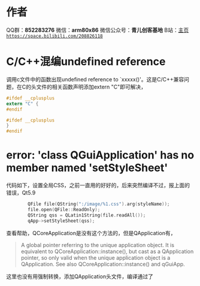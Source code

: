 ﻿# 作者
QQ群：**852283276**
微信：**arm80x86**
微信公众号：**青儿创客基地**
B站：[主页 `https://space.bilibili.com/208826118`](https://space.bilibili.com/208826118)

# C/C++混编undefined reference
调用c文件中的函数出现undefined reference to `xxxxx()'。这是C/C++兼容问题，在C的头文件的相关函数声明添加extern "C"即可解决，
```c
#ifdef __cplusplus 
extern "C" {
#endif 

#ifdef __cplusplus 
}
#endif
```

# error: 'class QGuiApplication' has no member named 'setStyleSheet'

代码如下，设置全局CSS，之前一直用的好好的，后来突然编译不过，报上面的错误，Qt5.9
```c
        QFile file(QString(":/image/%1.css").arg(styleName));
        file.open(QFile::ReadOnly);
        QString qss = QLatin1String(file.readAll());
        qApp->setStyleSheet(qss);
```
查看帮助，QCoreApplication是没有这个方法的，但是QApplication有，
> A global pointer referring to the unique application object. It is equivalent to QCoreApplication::instance(), but cast as a QApplication pointer, so only valid when the unique application object is a QApplication.
See also QCoreApplication::instance() and qGuiApp. 

这里也没有用强制转换，添加QApplication头文件，编译通过了


